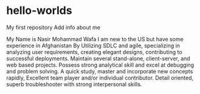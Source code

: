 # hello-worlds
My first repository
Add info about me

My Name is Nasir Mohammad Wafa
I am new to the US but have some experience in Afghanistan 
By Utilizing SDLC and agile, specializing in analyzing user requirements, creating elegant designs, contributing to successful deployments.
Maintain several stand-alone, client-server, and web based projects.
Possess strong analytical skill and excel at debugging and problem solving.
A quick study, master and incorporate new concepts rapidly, Excellent team player and/or individual contributor.
Detail oriented, superb troubleshooter with strong interpersonal skills.
